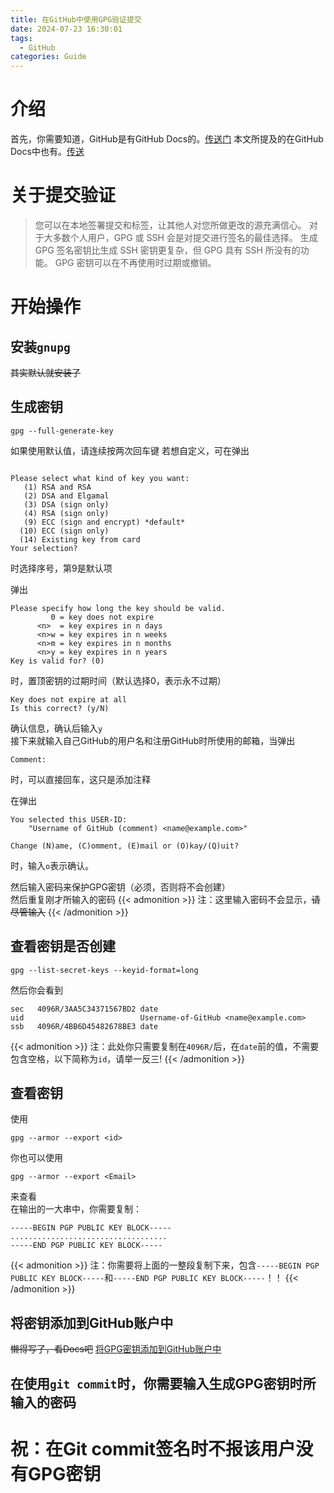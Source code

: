 ```yaml
---
title: 在GitHub中使用GPG验证提交
date: 2024-07-23 16:30:01
tags:
  - GitHub
categories: Guide
---
```

# 介绍
首先，你需要知道，GitHub是有GitHub Docs的。[传送门](https://docs.github.com/zh)
本文所提及的在GitHub Docs中也有。[传送](https://docs.github.com/zh/authentication/managing-commit-signature-verification/about-commit-signature-verification)

# 关于提交验证
> 您可以在本地签署提交和标签，让其他人对您所做更改的源充满信心。 
> 对于大多数个人用户，GPG 或 SSH 会是对提交进行签名的最佳选择。
> 生成 GPG 签名密钥比生成 SSH 密钥更复杂，但 GPG 具有 SSH 所没有的功能。 GPG 密钥可以在不再使用时过期或撤销。

# 开始操作
## 安装`gnupg`
~~其实默认就安装了~~

## 生成密钥
```
gpg --full-generate-key
```
如果使用默认值，请连续按两次回车键
若想自定义，可在弹出
```

Please select what kind of key you want:
   (1) RSA and RSA
   (2) DSA and Elgamal
   (3) DSA (sign only)
   (4) RSA (sign only)
   (9) ECC (sign and encrypt) *default*
  (10) ECC (sign only)
  (14) Existing key from card
Your selection?
```
时选择序号，第9是默认项

弹出
```
Please specify how long the key should be valid.
         0 = key does not expire
      <n>  = key expires in n days
      <n>w = key expires in n weeks
      <n>m = key expires in n months
      <n>y = key expires in n years
Key is valid for? (0)
```
时，置顶密钥的过期时间（默认选择0，表示永不过期）

```
Key does not expire at all
Is this correct? (y/N)
```
确认信息，确认后输入`y`\
接下来就输入自己GitHub的用户名和注册GitHub时所使用的邮箱，当弹出
```
Comment:
```
时，可以直接回车，这只是添加注释

在弹出
```
You selected this USER-ID:
    "Username of GitHub (comment) <name@example.com>"

Change (N)ame, (C)omment, (E)mail or (O)kay/(Q)uit?
```
时，输入`o`表示确认。

然后输入密码来保护GPG密钥（必须，否则将不会创建）\
然后重复刚才所输入的密码
{{< admonition >}}
注：这里输入密码不会显示，~~请尽管输入~~
{{< /admonition >}}
## 查看密钥是否创建
```
gpg --list-secret-keys --keyid-format=long
```
然后你会看到
```
sec   4096R/3AA5C34371567BD2 date 
uid                          Username-of-GitHub <name@example.com>
ssb   4096R/4BB6D45482678BE3 date
```
{{< admonition >}}
注：此处你只需要复制在`4096R/`后，在`date`前的值，不需要包含空格，以下简称为`id`，请举一反三!
{{< /admonition >}}
## 查看密钥
使用
```
gpg --armor --export <id>
```
你也可以使用
```
gpg --armor --export <Email>
```
来查看\
在输出的一大串中，你需要复制：
```
-----BEGIN PGP PUBLIC KEY BLOCK-----
...................................
-----END PGP PUBLIC KEY BLOCK-----
```
{{< admonition >}}
注：你需要将上面的一整段复制下来，包含`-----BEGIN PGP PUBLIC KEY BLOCK-----`和`-----END PGP PUBLIC KEY BLOCK-----`！！
{{< /admonition >}}
## 将密钥添加到GitHub账户中
~~懒得写了，看Docs吧~~
[将GPG密钥添加到GitHub账户中](https://docs.github.com/zh/authentication/managing-commit-signature-verification/adding-a-gpg-key-to-your-github-account)
## 在使用`git commit`时，你需要输入生成GPG密钥时所输入的密码
# 祝：在Git commit签名时不报该用户没有GPG密钥
